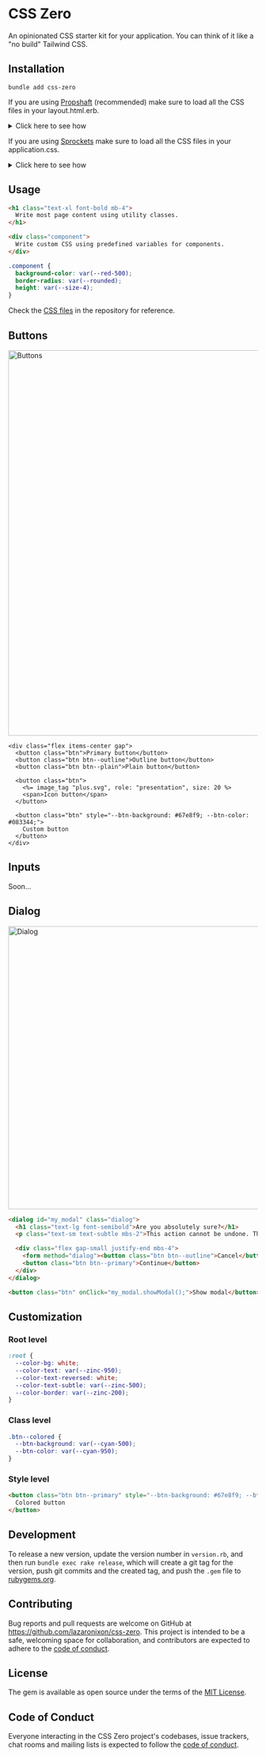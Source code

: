 # CSS Zero

An opinionated CSS starter kit for your application. You can think of it like a "no build" Tailwind CSS.

## Installation

```
bundle add css-zero
```

If you are using [Propshaft](https://github.com/rails/propshaft) (recommended) make sure to load all the CSS files in your layout.html.erb.

<details>
  <summary>Click here to see how</summary>

```html+erb
<%= stylesheet_link_tag :all, "data-turbo-track": "reload" %>
```
</details>

If you are using [Sprockets](https://github.com/rails/sprockets) make sure to load all the CSS files in your application.css.

<details>
  <summary>Click here to see how</summary>

  ```css
  *= require _reset
  *= require animations
  *= require borders
  *= require buttons
  *= require colors
  *= require effects
  *= require filters
  *= require grid
  *= require sizes
  *= require transform
  *= require transition
  *= require typography
  *= require_tree .
  *= require_self
  *= require zutilities
  ```
</details>

## Usage

```html
<h1 class="text-xl font-bold mb-4">
  Write most page content using utility classes.
</h1>

<div class="component">
  Write custom CSS using predefined variables for components.
</div>
```

```css
.component {
  background-color: var(--red-500);
  border-radius: var(--rounded);
  height: var(--size-4);
}
```

Check the [CSS files](app/assets/stylesheets) in the repository for reference.

## Buttons

<img width="779" alt="Buttons" src="https://github.com/lazaronixon/css-zero/assets/2651240/ea0bdafe-7bd9-46a4-a87c-b11dd0836707">

```html+erb
<div class="flex items-center gap">
  <button class="btn">Primary button</button>
  <button class="btn btn--outline">Outline button</button>
  <button class="btn btn--plain">Plain button</button>

  <button class="btn">
    <%= image_tag "plus.svg", role: "presentation", size: 20 %>
    <span>Icon button</span>
  </button>

  <button class="btn" style="--btn-background: #67e8f9; --btn-color: #083344;">
    Custom button
  </button>
</div>
```

## Inputs

Soon...

## Dialog

<img width="572" alt="Dialog" src="https://github.com/lazaronixon/css-zero/assets/2651240/381dd7eb-8024-4ffc-992a-d47d370a3c24">

```html
<dialog id="my_modal" class="dialog">
  <h1 class="text-lg font-semibold">Are you absolutely sure?</h1>
  <p class="text-sm text-subtle mbs-2">This action cannot be undone. This will permanently delete your account and remove your data from our servers.</p>

  <div class="flex gap-small justify-end mbs-4">
    <form method="dialog"><button class="btn btn--outline">Cancel</button></form>
    <button class="btn btn--primary">Continue</button>
  </div>
</dialog>

<button class="btn" onClick="my_modal.showModal();">Show modal</button>
```

## Customization

### Root level

```css
:root {
  --color-bg: white;
  --color-text: var(--zinc-950);
  --color-text-reversed: white;
  --color-text-subtle: var(--zinc-500);
  --color-border: var(--zinc-200);
}
```

### Class level

```css
.btn--colored {
  --btn-background: var(--cyan-500);
  --btn-color: var(--cyan-950);
}
```

### Style level

```html
<button class="btn btn--primary" style="--btn-background: #67e8f9; --btn-color: #083344;">
  Colored button
</button>
```

## Development

To release a new version, update the version number in `version.rb`, and then run `bundle exec rake release`, which will create a git tag for the version, push git commits and the created tag, and push the `.gem` file to [rubygems.org](https://rubygems.org).

## Contributing

Bug reports and pull requests are welcome on GitHub at https://github.com/lazaronixon/css-zero. This project is intended to be a safe, welcoming space for collaboration, and contributors are expected to adhere to the [code of conduct](https://github.com/lazaronixon/css-zero/blob/master/CODE_OF_CONDUCT.md).

## License

The gem is available as open source under the terms of the [MIT License](https://opensource.org/licenses/MIT).

## Code of Conduct

Everyone interacting in the CSS Zero project's codebases, issue trackers, chat rooms and mailing lists is expected to follow the [code of conduct](https://github.com/lazaronixon/css-zero/blob/master/CODE_OF_CONDUCT.md).
